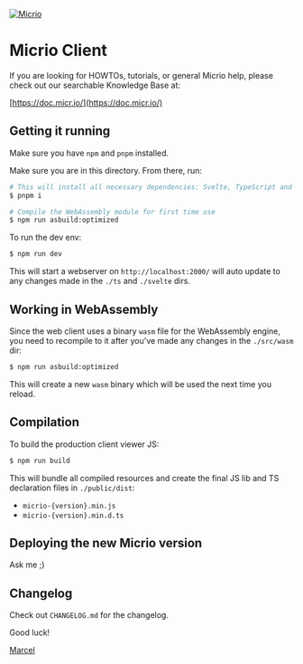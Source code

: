 [![Micrio](https://b.micr.io/_statics/img/micrio-logo.png)](https://micr.io/)

# Micrio Client

If you are looking for HOWTOs, tutorials, or general Micrio help, please check out our
searchable Knowledge Base at:

[https://doc.micr.io/](https://doc.micr.io/)

## Getting it running

Make sure you have `npm` and `pnpm` installed.

Make sure you are in this directory. From there, run:

```sh
# This will install all necessary dependencies: Svelte, TypeScript and all WebAssembly stuff
$ pnpm i

# Compile the WebAssembly module for first time use
$ npm run asbuild:optimized
```

To run the dev env:

```sh
$ npm run dev
```

This will start a webserver on `http://localhost:2000/` will auto update to any changes made in the `./ts` and `./svelte` dirs.

## Working in WebAssembly

Since the web client uses a binary `wasm` file for the WebAssembly engine, you need to recompile to it after you've made any changes in the `./src/wasm` dir:

```sh
$ npm run asbuild:optimized
```

This will create a new `wasm` binary which will be used the next time you reload.

## Compilation

To build the production client viewer JS:

```sh
$ npm run build
```

This will bundle all compiled resources and create the final JS lib and TS declaration files in `./public/dist`:

* `micrio-{version}.min.js`
* `micrio-{version}.min.d.ts`

## Deploying the new Micrio version

Ask me ;)


## Changelog

Check out `CHANGELOG.md` for the changelog.

Good luck!

[Marcel](mailto:marcel@micr.io)
